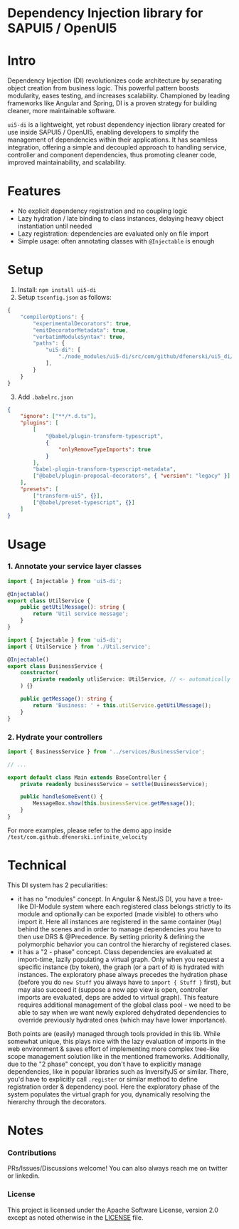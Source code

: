 # Dependency Injection library for SAPUI5 / OpenUI5

# Intro

Dependency Injection (DI) revolutionizes code architecture by separating object creation from business logic. This powerful pattern boosts modularity, eases testing, and increases scalability. Championed by leading frameworks like Angular and Spring, DI is a proven strategy for building cleaner, more maintainable software.

`ui5-di` is a lightweight, yet robust dependency injection library created for use inside SAPUI5 / OpenUI5, enabling developers to simplify the management of dependencies within their applications. It has seamless integration, offering a simple and decoupled approach to handling service, controller and component dependencies, thus promoting cleaner code, improved maintainability, and scalability.

# Features

-   No explicit dependency registration and no coupling logic
-   Lazy hydration / late binding to class instances, delaying heavy object instantiation until needed
-   Lazy registration: dependencies are evaluated only on file import
-   Simple usage: often annotating classes with `@Injectable` is enough

# Setup

1. Install: `npm install ui5-di`
2. Setup `tsconfig.json` as follows:

```typescript
{
    "compilerOptions": {
        "experimentalDecorators": true,
        "emitDecoratorMetadata": true,
        "verbatimModuleSyntax": true,
        "paths": {
            "ui5-di": [
                "./node_modules/ui5-di/src/com/github/dfenerski/ui5_di/Injector"
            ],
        }
    }
}
```

3. Add `.babelrc.json`

```json
{
    "ignore": ["**/*.d.ts"],
    "plugins": [
        [
            "@babel/plugin-transform-typescript",
            {
                "onlyRemoveTypeImports": true
            }
        ],
        "babel-plugin-transform-typescript-metadata",
        ["@babel/plugin-proposal-decorators", { "version": "legacy" }]
    ],
    "presets": [
        ["transform-ui5", {}],
        ["@babel/preset-typescript", {}]
    ]
}
```

# Usage

### 1. Annotate your service layer classes

```typescript
import { Injectable } from 'ui5-di';

@Injectable()
export class UtilService {
    public getUtilMessage(): string {
        return 'Util service message';
    }
}
```

```typescript
import { Injectable } from 'ui5-di';
import { UtilService } from './Util.service';

@Injectable()
export class BusinessService {
    constructor(
        private readonly utliService: UtilService, // <- automatically instantiated!
    ) {}

    public getMessage(): string {
        return 'Business: ' + this.utilService.getUtilMessage();
    }
}
```

### 2. Hydrate your controllers

```typescript
import { BusinessService } from '../services/BusinessService';

// ...

export default class Main extends BaseController {
    private readonly businessService = settle(BusinessService);

    public handleSomeEvent() {
        MessageBox.show(this.businessService.getMessage());
    }
}
```

For more examples, please refer to the demo app inside `/test/com.github.dfenerski.infinite_velocity`

# Technical

This DI system has 2 peculiarities:

-   it has no "modules" concept. In Angular & NestJS DI, you have a tree-like DI-Module system where each registered class belongs strictly to its module and optionally can be exported (made visible) to others who import it.
    Here all instances are registered in the same container (`Map`) behind the scenes and in order to manage dependencies you have to then use DRS & @Precedence. By setting priority & defining the polymorphic behavior you can control the hierarchy of registered clases.
-   it has a "2 - phase" concept. Class dependencies are evaluated at import-time, lazily populating a virtual graph. Only when you request a specific instance (by token), the graph (or a part of it) is hydrated with instances. The exploratory phase always precedes the hydration phase (before you do `new Stuff` you always have to `import { Stuff }` first), but may also succeed it (suppose a new app view is open, controller imports are evaluated, deps are added to virtual graph). This feature requires additional management of the global class pool - we need to be able to say when we want newly explored dehydrated dependencies to override previously hydrated ones (which may have lower importance).

Both points are (easily) managed through tools provided in this lib. While somewhat unique, this plays nice with the lazy evaluation of imports in the web environment & saves effort of implementing more complex tree-like scope management solution like in the mentioned frameworks.
Additionally, due to the "2 phase" concept, you don't have to explicitly manage dependencies, like in popular libraries such as InversifyJS or similar. There, you'd have to explicitly call `.register` or similar method to define registration order & dependency pool. Here the exploratory phase of the system populates the virtual graph for you, dynamically resolving the hierarchy through the decorators.

# Notes

### Contributions

PRs/Issues/Discussions welcome! You can also always reach me on twitter or linkedin.

### License

This project is licensed under the Apache Software License, version 2.0 except as noted otherwise in the [LICENSE](LICENSE) file.
